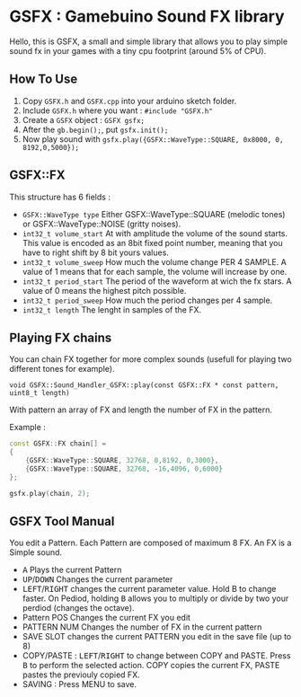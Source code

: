 # GSFX : Gamebuino Sound FX library

Hello, this is GSFX, a small and simple library that allows you to play simple sound fx in your games with a tiny cpu footprint (around 5% of CPU).

## How To Use

1. Copy `GSFX.h` and `GSFX.cpp` into your arduino sketch folder.
2. Include `GSFX.h` where you want : `#include "GSFX.h"`
3. Create a `GSFX` object : `GSFX gsfx;`
4. After the `gb.begin();`, put `gsfx.init();`
5. Now play sound with `gsfx.play({GSFX::WaveType::SQUARE, 0x8000, 0, 8192,0,5000});`

## GSFX::FX

This structure has 6 fields :
* `GSFX::WaveType type` Either GSFX::WaveType::SQUARE (melodic tones) or GSFX::WaveType::NOISE (gritty noises).
* `int32_t volume_start` At with amplitude the volume of the sound starts. This value is encoded as an 8bit fixed point number, meaning that you have to right shift by 8 bit yours values.
* `int32_t volume_sweep` How much the volume change PER 4 SAMPLE. A value of 1 means that for each sample, the volume will increase by one.
* `int32_t period_start` The period of the waveform at wich the fx stars. A value of 0 means the highest pitch possible.
* `int32_t period_sweep` How much the period changes per 4 sample.
*  `int32_t length` The lenght in samples of the FX.

## Playing FX chains
You can chain FX together for more complex sounds (usefull for playing two different tones for example).

`void GSFX::Sound_Handler_GSFX::play(const GSFX::FX * const pattern, uint8_t length)`

With pattern an array of FX and length the number of FX in the pattern.

Example :
```c++
const GSFX::FX chain[] = 
{
    {GSFX::WaveType::SQUARE, 32768, 0,8192, 0,3000},
    {GSFX::WaveType::SQUARE, 32768, -16,4096, 0,6000}
};

gsfx.play(chain, 2);
```


## GSFX Tool Manual
You edit a Pattern. Each Pattern are composed of maximum 8 FX. An FX is a Simple sound.

* <kbd>A</kbd> Plays the current Pattern
* <kbd>UP</kbd>/<kbd>DOWN</kbd> Changes the current parameter
* <kbd>LEFT</kbd>/<kbd>RIGHT</kbd> changes the current parameter value. Hold B to change faster. On Pediod, holding <kbd>B</kbd> allows you to multiply or divide by two your perdiod (changes the octave).
* Pattern POS Changes the current FX you edit
* PATTERN NUM Changes the number of FX in the current pattern
* SAVE SLOT changes the current PATTERN you edit in the save file (up to 8)
* COPY/PASTE : <kbd>LEFT</kbd>/<kbd>RIGHT</kbd> to change between COPY and PASTE. Press <kbd>B</kbd> to perform the selected action. COPY copies the current FX, PASTE pastes the previouly copied FX.
* SAVING : Press MENU to save.

